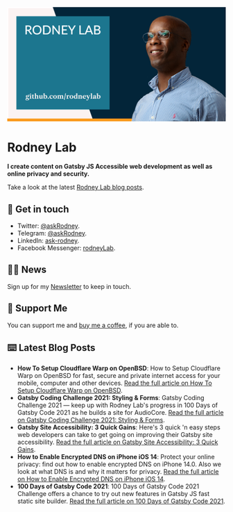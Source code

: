 <picture>
  <source srcset="./images/rodneylab-github.avif" type="image/avif">
  <source srcset="./images/rodneylab-github.webp" type="image/webp">
  <img src="./images/rodneylab-github.png" alt="Rodney Lab Github banner">
</picture>

# Rodney Lab
**I create content on Gatsby JS Accessible web development as well as online privacy and security.**

<!--
Take a look at the latest <a aria-label="See latest Rodney Lab projects" href="https://rodneylab.com/projects/" rel="noopener">Rodney Lab projects</a>.
-->

Take a look at the latest <a aria-label="See latest Rodney Lab projects" href="https://rodneylab.com/blog/" rel="noopener">Rodney Lab blog posts</a>.

## 📱 Get in touch

- Twitter: <a aria-label="Direct message Rodney Lab on twitter" href="https://twitter.com/messages/compose?recipient_id=1323579817258831875" target="_blank" rel="nofollow noopener noreferrer">@askRodney</a>.
- Telegram: <a aria-label="Direct message Rodney Lab on Telegram" href="https://t.me/askRodney" target="_blank" rel="nofollow noopener noreferrer">@askRodney</a>.
- LinkedIn: <a aria-label="Direct message Rodney Lab on LinkedIn" href="https://uk.linkedin.com/in/ask-rodney" target="_blank" rel="nofollow noopener noreferrer">ask-rodney</a>.
- Facebook Messenger: <a aria-label="Direct message Rodney Lab on Facebook" href="https://m.me/rodneyLab" target="_blank" rel="nofollow noopener noreferrer">rodneyLab</a>.

## 🧑🏽 News

Sign up for my <a aria-label="Sign up the the Rodney Lab newsletter" href="https://rodneylab.com/about/#newsletter" rel="noopener">Newsletter</a> to keep in touch.

## 💙 Support Me

You can support me and <a aria-label="Support Rodney Lab via by me a coffee" href="https://rodneylab.com/giving/" rel="noopener">buy me a coffee</a>, if you are able to.

## ⌨️ Latest Blog Posts


<!-- BLOG-POST-LIST:START -->
- **How To Setup Cloudflare Warp on OpenBSD**: How to Setup Cloudflare Warp on OpenBSD for fast, secure and private internet access for your mobile, computer and other devices. <a aria-label="Read Rodney Lab post on How To Setup Cloudflare Warp on OpenBSD" href="https://rodneylab.com/how-to-setup-cloudflare-warp-openbsd/" rel="noopener">Read the full article on How To Setup Cloudflare Warp on OpenBSD</a>.
- **Gatsby Coding Challenge 2021: Styling & Forms**: Gatsby Coding Challenge 2021 — keep up with Rodney Lab's progress in 100 Days of Gatsby Code 2021 as he builds a site for AudioCore. <a aria-label="Read Rodney Lab post on Gatsby Coding Challenge 2021: Styling & Forms" href="https://rodneylab.com/gatsby-coding-challenge-2021-styling-forms/" rel="noopener">Read the full article on Gatsby Coding Challenge 2021: Styling & Forms</a>.
- **Gatsby Site Accessibility: 3 Quick Gains**: Here's 3 quick 'n easy steps web developers can take to get going on improving their Gatsby site accessibility. <a aria-label="Read Rodney Lab post on Gatsby Site Accessibility: 3 Quick Gains" href="https://rodneylab.com/gatsby-site-accessibility-3-quick-gains/" rel="noopener">Read the full article on Gatsby Site Accessibility: 3 Quick Gains</a>.
- **How to Enable Encrypted DNS on iPhone iOS 14**: Protect your online privacy: find out how to enable encrypted DNS on iPhone 14.0.  Also we look at what DNS is and why it matters for privacy. <a aria-label="Read Rodney Lab post on How to Enable Encrypted DNS on iPhone iOS 14" href="https://rodneylab.com/how-to-enable-encrypted-dns-on-iphone-ios-14/" rel="noopener">Read the full article on How to Enable Encrypted DNS on iPhone iOS 14</a>.
- **100 Days of Gatsby Code 2021**: 100 Days of Gatsby Code 2021 Challenge offers a chance to try out new features in Gatsby JS fast static site builder. <a aria-label="Read Rodney Lab post on 100 Days of Gatsby Code 2021" href="https://rodneylab.com/100-days-of-gatsby-code-2021/" rel="noopener">Read the full article on 100 Days of Gatsby Code 2021</a>.
<!-- BLOG-POST-LIST:END -->
